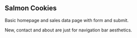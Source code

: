 ## Salmon Cookies
Basic homepage and sales data page with form and submit.

New, contact and about are just for navigation bar aesthetics.